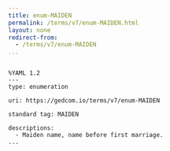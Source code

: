 ```yaml
---
title: enum-MAIDEN
permalink: /terms/v7/enum-MAIDEN.html
layout: none
redirect-from:
  - /terms/v7/enum-MAIDEN
...
```


```

%YAML 1.2
---
type: enumeration

uri: https://gedcom.io/terms/v7/enum-MAIDEN

standard tag: MAIDEN

descriptions:
  - Maiden name, name before first marriage.
...

```
